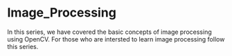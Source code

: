 # Image_Processing
In this series, we have covered the basic concepts of  image processing using OpenCV. For those who are intersted to learn  image processing follow  this series.
